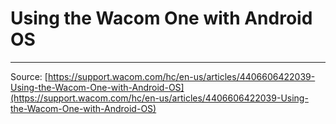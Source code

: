 # Using the Wacom One with Android OS



---
Source: [https://support.wacom.com/hc/en-us/articles/4406606422039-Using-the-Wacom-One-with-Android-OS](https://support.wacom.com/hc/en-us/articles/4406606422039-Using-the-Wacom-One-with-Android-OS)
